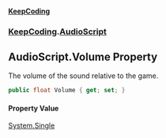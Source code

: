 #### [KeepCoding](index.md 'index')
### [KeepCoding](KeepCoding.md 'KeepCoding').[AudioScript](AudioScript.md 'KeepCoding.AudioScript')
## AudioScript.Volume Property
The volume of the sound relative to the game.  
```csharp
public float Volume { get; set; }
```
#### Property Value
[System.Single](https://docs.microsoft.com/en-us/dotnet/api/System.Single 'System.Single')
